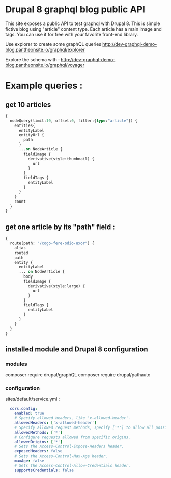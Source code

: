 # Drupal 8 graphql blog public API

This site exposes a public API to test graphql with Drupal 8. This is simple fictive blog using "article" content type. Each article has a main image and tags. You can use it for free with your favorite front-end library.

Use explorer to create some graphQL queries
http://dev-graphql-demo-blog.pantheonsite.io/graphql/explorer

Explore the schema with : 
http://dev-graphql-demo-blog.pantheonsite.io/graphql/voyager

# Example queries :

## get 10 articles

```graphql
{
  nodeQuery(limit:10, offset:0, filter:{type:"article"}) {
    entities{
      entityLabel
      entityUrl {
        path
      }
      ...on NodeArticle {
        fieldImage {
          derivative(style:thumbnail) {
            url
          }
        }
        fieldTags {
          entityLabel
        }
      }
    }
    count
  }
}
```

## get one article by its "path" field :

```graphql
{
  route(path: "/cogo-fere-odio-uxor") {
    alias
    routed
    path
    entity {
      entityLabel
      ... on NodeArticle {
        body
        fieldImage {
          derivative(style:large) {
            url
          }
        }
        fieldTags {
          entityLabel
        }
      }
    }
  }
}
```

## installed module and Drupal 8 configuration

### modules
composer require drupal/graphQL
composer require drupal/pathauto

### configuration

sites/default/service.yml :

```yml
  cors.config:
    enabled: true
    # Specify allowed headers, like 'x-allowed-header'.
    allowedHeaders: ['x-allowed-header']
    # Specify allowed request methods, specify ['*'] to allow all possible ones.
    allowedMethods: ['*']
    # Configure requests allowed from specific origins.
    allowedOrigins: ['*']
    # Sets the Access-Control-Expose-Headers header.
    exposedHeaders: false
    # Sets the Access-Control-Max-Age header.
    maxAge: false
    # Sets the Access-Control-Allow-Credentials header.
    supportsCredentials: false
```

